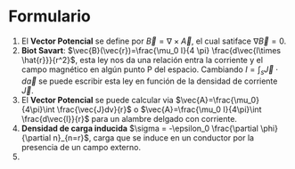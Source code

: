 # Formulario

1. El **Vector Potencial** se define por $\vec{B}=\nabla \times \vec{A}$, el cual satiface $\nabla \vec{B}=0$.
2. **Biot Savart**: $\vec{B}(\vec{r})=\frac{\mu_0 I}{4 \pi} \frac{d\vec{l\times \hat{r}}}{r^2}$, esta ley nos da una relación entra la corriente y el campo magnético en algún punto P del espacio. Cambiando $I=\int_s \vec{J}\cdot d{\vec{a}}$ se puede escribir esta ley en función de la densidad de corriente $\vec{J}$.
3. El **Vector Potencial** se puede calcular via $\vec{A}=\frac{\mu_0}{4\pi}\int \frac{\vec{J}dv}{r}$ o  $\vec{A}=\frac{\mu_0 I}{4\pi}\int \frac{d\vec{l}}{r}$ para un alambre delgado con corriente.
4. **Densidad de carga inducida** $\sigma = -\epsilon_0 \frac{\partial \phi}{\partial n}_{n=r}$, carga que se induce en un conductor por la presencia de un campo externo.
5.